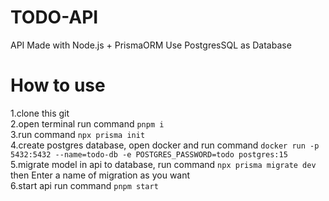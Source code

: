 # TODO-API

API Made with Node.js + PrismaORM
Use PostgresSQL as Database

# How to use

1.clone this git<br>
2.open terminal run command `pnpm i`<br>
3.run command `npx prisma init`<br>
4.create postgres database, open docker and run command `docker run -p 5432:5432 --name=todo-db -e POSTGRES_PASSWORD=todo postgres:15`<br>
5.migrate model in api to database, run command `npx prisma migrate dev` then Enter a name of migration as you want<br>
6.start api run command `pnpm start`
